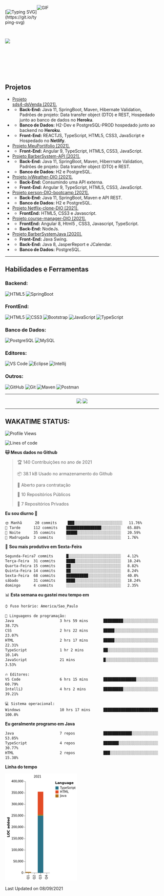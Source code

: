 
<img align="right" alt="GIF" src="https://github.com/abhisheknaiidu/abhisheknaiidu/blob/master/code.gif?raw=true" width="400" height="300" />

[![Typing SVG](https://readme-typing-svg.herokuapp.com?multiline=true&lines=Ol%C3%A1%2C+me+chamo+Aleff+Remberto,;Vem+me+conhecer!)](https://git.io/typing-svg)


<br>


<a href="https://www.linkedin.com/in/aleff-remberto-0b60b21b2/" rel="nofollow"><img src="https://camo.githubusercontent.com/c00f87aeebbec37f3ee0857cc4c20b21fefde8a96caf4744383ebfe44a47fe3f/68747470733a2f2f696d672e736869656c64732e696f2f62616467652f2d4c696e6b6564496e2d2532333030373742353f7374796c653d666f722d7468652d6261646765266c6f676f3d6c696e6b6564696e266c6f676f436f6c6f723d7768697465" data-canonical-src="https://img.shields.io/badge/-LinkedIn-%230077B5?style=for-the-badge&amp;logo=linkedin&amp;logoColor=white" style="max-width:100%;"></a>


<br>
<br>

<br>
<br>
<br>

## Projetos

-  <a href="https://github.com/AL33H/projeto-sds4">Projeto sds4-dsVenda [2021].</a>  
- - **Back-End:** Java 11, SpringBoot, Maven, Hibernate Validation, Padrões de projeto: Data transfer object (DTO) e REST, Hospedado junto ao banco de dados no **Heroku**.
- - **Banco de Dados:** H2-Dev e PostgreSQL-PROD hospedado junto ao backend no **Heroku**.
- - **Front-End:** REACTJS, TypeScript, HTML5, CSS3, JavaScript e Hospedado no **Netlify**.
-  <a href="https://github.com/AL33H/MeuPortifolio">Projeto MeuPortifolio [2021].</a>  
- - **Front-End:** Angular 9, TypeScript, HTML5, CSS3, JavaScript.
-  <a href="https://github.com/AL33H/BarberSystem-API">Projeto BarberSystem-API [2021].</a>  
- - **Back-End:** Java 11, SpringBoot, Maven, Hiberrnate Validation, Padrões de projeto: Data transfer object (DTO) e REST.
- - **Banco de Dados:** H2 e PostgreSQL.
-  <a href="https://github.com/AL33H/jvWeather-DIO">Projeto jvWeather-DIO [2021].</a>
- - **Back-End:** Consumindo uma API externa.   
- - **Front-End:** Angular 9, TypeScript, HTML5, CSS3, JavaScript.
-  <a href="https://github.com/AL33H/personAPI-DIO-bootcamp">Projeto person-DIO-bootcamp [2021].</a>
- - **Back-End:** Java 11, SpringBoot, Maven e API REST.   
- - **Banco de Dados:** H2 e PostgreSQL.
- <a href="https://github.com/AL33H/Netflix-clone-DIO">Projeto Netflix-clone-DIO [2021].</a>
- - **FrontEnd:** HTML5, CSS3 e Javascript.
- <a href="https://github.com/AL33H/course-manager-DIO">Projeto course-manager-DIO [2021].</a>
- - **FrontEnd:** Angular 8, Html5 , CSS3, Javascript, TypeScript. 
- - **Back-End:**  NodeJs.
- <a href="https://github.com/AL33H/BarberSystemJava">Projeto BarberSystemJava [2020].</a>
- - **Front-End:** Java Swing.  
- - **Back-End:** Java 8, JasperReport e JCalendar.   
- - **Banco de Dados:** PostgreSQL.

---

## Habilidades e Ferramentas

### Backend:
![HTML5](https://img.shields.io/badge/-Java-000000?style=plastic&logo=java&logoColor=white)
![SpringBoot](https://img.shields.io/badge/-SpringBoot-000000?style=plastic&logo=springboot)


### FrontEnd:
![HTML5](https://img.shields.io/badge/-HTML5-000000?style=plastic&logo=html5)
![CSS3](https://img.shields.io/badge/-CSS3-000000?style=plastic&logo=css3&logoColor=1572B6)
![Bootstrap](https://img.shields.io/badge/-Bootstrap-000000?style=plastic&logo=bootstrap)
![JavaScript](https://img.shields.io/badge/-JavaScript-000000?style=plastic-square&logo=javascript)
![TypeScript](https://img.shields.io/badge/-TypeScript-000000?style=plastic-square&logo=typescript)


### Banco de Dados:
![PostgreSQL](https://img.shields.io/badge/-PostgreSQL-181717?style=plastic&logo=postgresql)
![MySQL](https://img.shields.io/badge/-MySQL-black?style=plastic&logo=mysql)


### Editores:
![VS Code](https://img.shields.io/badge/-VS%20Code-000000?style=plastic&logo=visual-studio-code&logoColor=blue)
![Eclipse](https://img.shields.io/badge/-Eclipse-000000?style=plastic&logo=eclipse&logoColor=290c4a)
![Intellij](https://img.shields.io/badge/-Intellij-000000?style=plastic&logo=jetbrains)

### Outros:
![GitHub](https://img.shields.io/badge/-GitHub-181717?style=plastic&logo=github)
![Git](https://img.shields.io/badge/-Git-black?style=plastic&logo=git)
![Maven](https://img.shields.io/badge/-Maven-181717?style=plastic&logo=apachemaven)
![Postman](https://img.shields.io/badge/-Postman-181717?style=plastic&logo=postman)


---


  

  
<p align="center">
<img height="137px" src="https://github-readme-stats.vercel.app/api?username=AL33H&hide_title=true&hide_border=true&show_icons=true&include_all_commits=true&count_private=true&line_height=21&text_color=000&icon_color=000&bg_color=0,ea6161,ffc64d,fffc4d,52fa5a&theme=graywhite" />


<img height="137px" src="https://github-readme-stats.vercel.app/api/top-langs/?username=AL33H&hide=html&hide_title=true&hide_border=true&layout=compact&langs_count=6&exclude_repo=comp426,Redventures-Movie-Quotes&text_color=000&icon_color=fff&bg_color=0,52fa5a,4dfcff,c64dff&theme=graywhite" />
<br>
</a>


---

## WAKATIME STATUS:


<!--START_SECTION:waka-->
![Profile Views](http://img.shields.io/badge/Visualizac%C3%B5es%20do%20perfil-347-blue)

![Lines of code](https://img.shields.io/badge/Desde%20o%20Hello%20World%20eu%20escrevi-357826%20linhas%20de%20c%C3%B3digo-blue)

**🐱 Meus dados no Github** 

> 🏆 140 Contribuições no ano de 2021
 > 
> 📦 38.1 kB Usado no armazenamento do Github 
 > 
> 💼 Aberto para contratação
 > 
> 📜 10 Repositórios Públicos 
 > 
> 🔑 7 Repositórios Privados  
 > 
**Eu sou diurno 🐤** 

```text
🌞 Manhã      20 commits     ███░░░░░░░░░░░░░░░░░░░░░░   11.76% 
🌆 Tarde      112 commits    ████████████████░░░░░░░░░   65.88% 
🌃 Noite      35 commits     █████░░░░░░░░░░░░░░░░░░░░   20.59% 
🌙 Madrugada  3 commits      ░░░░░░░░░░░░░░░░░░░░░░░░░   1.76%

```
📅 **Sou mais produtivo em Sexta-Feira** 

```text
Segunda-Feira7 commits      █░░░░░░░░░░░░░░░░░░░░░░░░   4.12% 
Terça-Feira  31 commits     ████░░░░░░░░░░░░░░░░░░░░░   18.24% 
Quarta-Feira 15 commits     ██░░░░░░░░░░░░░░░░░░░░░░░   8.82% 
Quinta-Feira 14 commits     ██░░░░░░░░░░░░░░░░░░░░░░░   8.24% 
Sexta-Feira  68 commits     ██████████░░░░░░░░░░░░░░░   40.0% 
sábado       31 commits     ████░░░░░░░░░░░░░░░░░░░░░   18.24% 
domingo      4 commits      ░░░░░░░░░░░░░░░░░░░░░░░░░   2.35%

```


📊 **Esta semana eu gastei meu tempo em** 

```text
⌚︎ Fuso horário: America/Sao_Paulo

💬 Linguagens de programação: 
Java                     3 hrs 59 mins       █████████░░░░░░░░░░░░░░░░   38.72% 
CSS                      2 hrs 22 mins       █████░░░░░░░░░░░░░░░░░░░░   23.07% 
HTML                     2 hrs 17 mins       █████░░░░░░░░░░░░░░░░░░░░   22.31% 
TypeScript               1 hr 2 mins         ██░░░░░░░░░░░░░░░░░░░░░░░   10.14% 
JavaScript               21 mins             █░░░░░░░░░░░░░░░░░░░░░░░░   3.53%

🔥 Editores: 
VS Code                  6 hrs 15 mins       ███████████████░░░░░░░░░░   60.79% 
IntelliJ                 4 hrs 2 mins        █████████░░░░░░░░░░░░░░░░   39.21%

💻 Sistema operacional: 
Windows                  10 hrs 17 mins      █████████████████████████   100.0%

```

**Eu geralmente programo em Java** 

```text
Java                     7 repos             █████████████░░░░░░░░░░░░   53.85% 
TypeScript               4 repos             ███████░░░░░░░░░░░░░░░░░░   30.77% 
HTML                     2 repos             ███░░░░░░░░░░░░░░░░░░░░░░   15.38%

```


**Linha do tempo**

![Chart not found](https://raw.githubusercontent.com/AL33H/AL33H/main/charts/bar_graph.png) 


 Last Updated on 08/09/2021
<!--END_SECTION:waka-->



